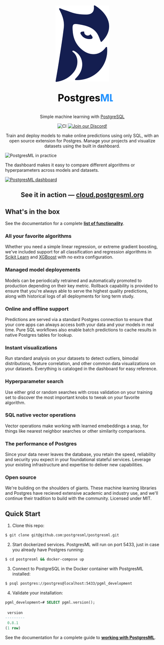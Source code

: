 <p align="center">
  <a href="https://postgresml.org/">
    <img src="pgml-docs/docs/images/owl_blue.png" width="175" alt="PostgresML">
  </a>
</p>
  
<h2 align="center">
  <a href="https://postgresml.org/">
    <svg version="1.1"
        xmlns="http://www.w3.org/2000/svg"
        xmlns:xlink="http://www.w3.org/1999/xlink"
        width="200" height="50"
    >
        <text font-size="32" x="20" y="32">
            <tspan fill="white" style="mix-blend-mode: difference;">Postgres</tspan><tspan fill="dodgerblue">ML</tspan>
        </text>
    </svg>
  </a>
</h2>

<p align="center">
    Simple machine learning with 
    <a href="https://www.postgresql.org/" target="_blank">PostgreSQL</a>
</p>

<p align="center">
    <img alt="CI" src="https://github.com/postgresml/postgresml/actions/workflows/ci.yml/badge.svg" />
    <a href="https://discord.gg/DmyJP3qJ7U" target="_blank">
        <img src="https://img.shields.io/discord/1013868243036930099" alt="Join our Discord!" />
    </a>
</p>

<p align="center">
    Train and deploy models to make online predictions using only SQL, with an open source extension for Postgres. Manage your projects and visualize datasets using the built in dashboard.
</p>

![PostgresML in practice](pgml-docs/docs/images/console.png)

The dashboard makes it easy to compare different algorithms or hyperparameters across models and datasets.

[![PostgresML dashboard](pgml-docs/docs/images/dashboard/models.png)](https://cloud.postgresml.org/)

<h2 align="center">
    See it in action — <a href="https://cloud.postgresml.org/" target="_blank">cloud.postgresml.org</a>
</h2>

## What's in the box
See the documentation for a complete **[list of functionality](https://postgresml.org/)**.

### All your favorite algorithms
Whether you need a simple linear regression, or extreme gradient boosting, we've included support for all classification and regression algorithms in [Scikit Learn](https://scikit-learn.org/) and [XGBoost](https://xgboost.readthedocs.io/) with no extra configuration.

### Managed model deployements
Models can be periodically retrained and automatically promoted to production depending on their key metric. Rollback capability is provided to ensure that you're always able to serve the highest quality predictions, along with historical logs of all deployments for long term study.

### Online and offline support
Predictions are served via a standard Postgres connection to ensure that your core apps can always access both your data and your models in real time. Pure SQL workflows also enable batch predictions to cache results in native Postgres tables for lookup.

### Instant visualizations
Run standard analysis on your datasets to detect outliers, bimodal distributions, feature correlation, and other common data visualizations on your datasets. Everything is cataloged in the dashboard for easy reference.

### Hyperparameter search
Use either grid or random searches with cross validation on your training set to discover the most important knobs to tweak on your favorite algorithm.

### SQL native vector operations
Vector operations make working with learned emebeddings a snap, for things like nearest neighbor searches or other similarity comparisons.

### The performance of Postgres
Since your data never leaves the database, you retain the speed, reliability and security you expect in your foundational stateful services. Leverage your existing infrastructure and expertise to deliver new capabilities.

### Open source
We're building on the shoulders of giants. These machine learning libraries and Postgres have recieved extensive academic and industry use, and we'll continue their tradition to build with the community. Licensed under MIT.

## Quick Start

1) Clone this repo:

```bash
$ git clone git@github.com:postgresml/postgresml.git
```

2) Start dockerized services. PostgresML will run on port 5433, just in case you already have Postgres running:

```bash
$ cd postgresml && docker-compose up
```

3) Connect to PostgreSQL in the Docker container with PostgresML installed:

```bash
$ psql postgres://postgres@localhost:5433/pgml_development
```

4) Validate your installation:

```sql
pgml_development=# SELECT pgml.version();
 
 version
---------
 0.8.1
(1 row)
```

See the documentation for a complete guide to **[working with PostgresML](https://postgresml.org/)**.
